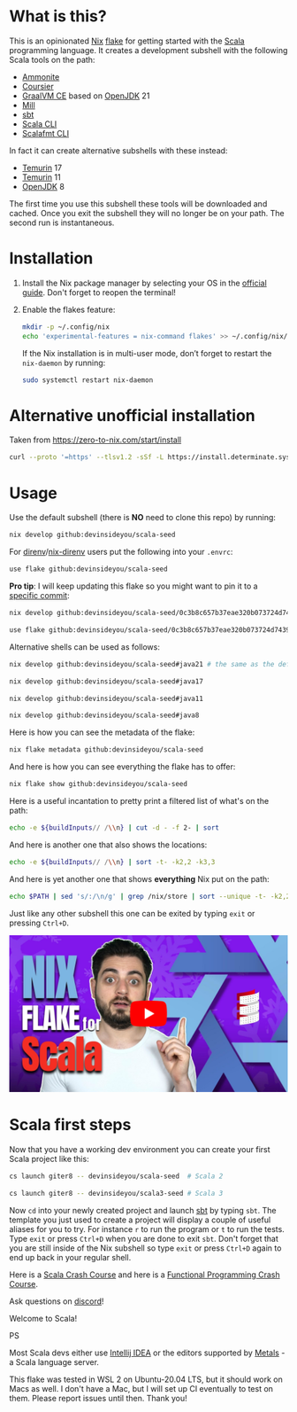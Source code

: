 # What is this?
This is an opinionated [Nix](https://nixos.org/) [flake](https://nixos.wiki/wiki/Flakes) for getting started with the [Scala](https://scala-lang.org/) programming language. It creates a development subshell with the following Scala tools on the path:

* [Ammonite](https://ammonite.io/)
* [Coursier](https://get-coursier.io/)
* [GraalVM CE](https://www.graalvm.org/) based on [OpenJDK](https://openjdk.org/) 21
* [Mill](https://com-lihaoyi.github.io/mill/mill/Intro_to_Mill.html)
* [sbt](https://www.scala-sbt.org/)
* [Scala CLI](https://scala-cli.virtuslab.org/)
* [Scalafmt CLI](https://scalameta.org/scalafmt/)

In fact it can create alternative subshells with these instead:
* [Temurin](https://adoptium.net/temurin/releases/) 17
* [Temurin](https://adoptium.net/temurin/releases/) 11
* [OpenJDK](https://openjdk.org/) 8

The first time you use this subshell these tools will be downloaded and cached. Once you exit the subshell they will no longer be on your path. The second run is instantaneous.

# Installation
1. Install the Nix package manager by selecting your OS in the [official guide](https://nixos.org/download.html). Don't forget to reopen the terminal!

1. Enable the flakes feature:

    ```bash
    mkdir -p ~/.config/nix
    echo 'experimental-features = nix-command flakes' >> ~/.config/nix/nix.conf
    ```
    If the Nix installation is in multi-user mode, don’t forget to restart the `nix-daemon` by running:
    ```bash
    sudo systemctl restart nix-daemon
    ```
# Alternative unofficial installation
Taken from https://zero-to-nix.com/start/install
```bash
curl --proto '=https' --tlsv1.2 -sSf -L https://install.determinate.systems/nix | sh -s -- install
```

# Usage
Use the default subshell (there is **NO** need to clone this repo) by running:
```bash
nix develop github:devinsideyou/scala-seed
```
For [direnv](https://direnv.net/)/[nix-direnv](https://github.com/nix-community/nix-direnv) users put the following into your `.envrc`:
```bash
use flake github:devinsideyou/scala-seed
```
**Pro tip**: I will keep updating this flake so you might want to pin it to a [specific commit](https://github.com/DevInsideYou/scala-seed/commits/main):
```bash
nix develop github:devinsideyou/scala-seed/0c3b8c657b37eae320b073724d74390cf3162edf
```
```bash
use flake github:devinsideyou/scala-seed/0c3b8c657b37eae320b073724d74390cf3162edf
```
Alternative shells can be used as follows:
```bash
nix develop github:devinsideyou/scala-seed#java21 # the same as the default
```
```bash
nix develop github:devinsideyou/scala-seed#java17
```
```bash
nix develop github:devinsideyou/scala-seed#java11
```
```bash
nix develop github:devinsideyou/scala-seed#java8
```
Here is how you can see the metadata of the flake:
```bash
nix flake metadata github:devinsideyou/scala-seed
```
And here is how you can see everything the flake has to offer:
```bash
nix flake show github:devinsideyou/scala-seed
```
Here is a useful incantation to pretty print a filtered list of what's on the path:
```bash
echo -e ${buildInputs// /\\n} | cut -d - -f 2- | sort
```
And here is another one that also shows the locations:
```bash
echo -e ${buildInputs// /\\n} | sort -t- -k2,2 -k3,3
```
And here is yet another one that shows **everything** Nix put on the path:
```bash
echo $PATH | sed 's/:/\n/g' | grep /nix/store | sort --unique -t- -k2,2 -k3,3
```
Just like any other subshell this one can be exited by typing `exit` or pressing `Ctrl+D`.

[![Watch on YouTube](resources/thumbnail_youtube.jpg)](https://youtu.be/HnoP7JZn2MQ "Watch a Demo on YouTube!")

# Scala first steps
Now that you have a working dev environment you can create your first Scala project like this:

```bash
cs launch giter8 -- devinsideyou/scala-seed  # Scala 2
```
```bash
cs launch giter8 -- devinsideyou/scala3-seed # Scala 3
```
Now `cd` into your newly created project and launch [sbt](https://www.scala-sbt.org/) by typing `sbt`. The template you just used to create a project will display a couple of useful aliases for you to try. For instance `r` to run the program or `t` to run the tests. Type `exit` or press `Ctrl+D` when you are done to exit `sbt`. Don't forget that you are still inside of the Nix subshell so type `exit` or press `Ctrl+D` again to end up back in your regular shell.

Here is a [Scala Crash Course](https://www.youtube.com/watch?v=-xRfJcwhy7A) and here is a [Functional Programming Crash Course](https://www.youtube.com/watch?v=XXkYBncbz0c).

Ask questions on [discord](http://discord.devinsideyou.com)!

Welcome to Scala!

PS

Most Scala devs either use [Intellij IDEA](https://www.jetbrains.com/help/idea/discover-intellij-idea-for-scala.html) or the editors supported by [Metals](https://scalameta.org/metals/) - a Scala language server.

This flake was tested in WSL 2 on Ubuntu-20.04 LTS, but it should work on Macs as well. I don't have a Mac, but I will set up CI eventually to test on them. Please report issues until then. Thank you!
